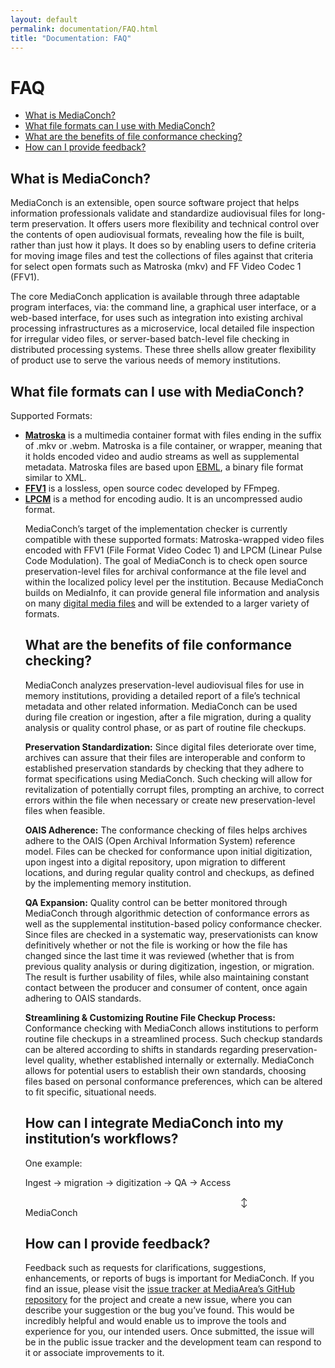 ```yaml
---
layout: default
permalink: documentation/FAQ.html
title: "Documentation: FAQ"
---
```


# FAQ

- [What is MediaConch?](#what-is-mediaconch)
- [What file formats can I use with MediaConch?](#what-file-formats-can-i-use-with-mediaconch)
- [What are the benefits of file conformance checking?](#what-are-the-benefits-of-file-conformance-checking)
- [How can I provide feedback?](#how-can-i-provide-feedback)

## What is MediaConch?

MediaConch is an extensible, open source software project that helps information professionals validate and standardize audiovisual files for long-term preservation. It offers users more flexibility and technical control over the contents of open audiovisual formats, revealing how the file is built, rather than just how it plays. It does so by enabling users to define criteria for moving image files and test the collections of files against that criteria for select open formats such as Matroska (mkv) and FF Video Codec 1 (FFV1). 

The core MediaConch application is available through three adaptable program interfaces, via: the command line, a graphical user interface, or a web-based interface, for uses such as integration into existing archival processing infrastructures as a microservice, local detailed file inspection for irregular video files, or server-based batch-level file checking in distributed processing systems. These three shells allow greater flexibility of product use to serve the various needs of memory institutions. 
 

## What file formats can I use with MediaConch?

Supported Formats:
<ul>
<li><b><a href="https://en.wikipedia.org/wiki/MatroskaMatroska">Matroska</a></b> is a multimedia container format with files ending in the suffix of .mkv or .webm. Matroska is a file container, or wrapper, meaning that it holds encoded video and audio streams as well as supplemental metadata. Matroska files are based upon <a href="https://github.com/MediaArea/ebml-specification/blob/master/specification.markdown">EBML</a>, a binary file format similar to XML.</li> 
<li><b><a href="https://en.wikipedia.org/wiki/FFV1">FFV1</a></b> is a lossless, open source codec developed by FFmpeg.</li>
<li><b><a href="https://en.wikipedia.org/wiki/Pulse-code_modulation">LPCM</a></b> is a method for encoding audio. It is an uncompressed audio format.</li> 

MediaConch’s target of the implementation checker is currently compatible with these supported formats: Matroska-wrapped video files encoded with FFV1 (File Format Video Codec 1) and LPCM (Linear Pulse Code Modulation). The goal of MediaConch is to check open source preservation-level files for archival conformance at the file level and within the localized policy level per the institution. Because MediaConch builds on MediaInfo, it can provide general file information and analysis on many <a href="https://mediaarea.net/en/MediaInfo/Support/Formats">digital media files</a> and will be extended to a larger variety of formats.

## What are the benefits of file conformance checking?

MediaConch analyzes preservation-level audiovisual files for use in memory institutions, providing a detailed report of a file’s technical metadata and other related information. MediaConch can be used during file creation or ingestion, after a file migration, during a quality analysis or quality control phase, or as part of routine file checkups.

<b>Preservation Standardization:</b> Since digital files deteriorate over time, archives can assure that their files are interoperable and conform to established preservation standards by checking that they adhere to format specifications using MediaConch. Such checking will allow for revitalization of potentially corrupt files, prompting an archive, to correct errors within the file when necessary or create new preservation-level files when feasible.

<b>OAIS Adherence:</b> The conformance checking of files helps archives adhere to the OAIS (Open Archival Information System) reference model. Files can be checked for conformance upon initial digitization, upon ingest into a digital repository, upon migration to different locations, and during regular quality control and checkups, as defined by the implementing memory institution.

<b>QA Expansion:</b> Quality control can be better monitored through MediaConch through algorithmic detection of conformance errors as well as the supplemental institution-based policy conformance checker.  Since files are checked in a systematic way, preservationists can know definitively whether or not the file is working or how the file has changed since the last time it was reviewed (whether that is from previous quality analysis or during digitization, ingestion, or migration. The result is further usability of files, while also maintaining constant contact between the producer and consumer of content, once again adhering to OAIS standards.

<b>Streamlining & Customizing Routine File Checkup Process:</b> Conformance checking with MediaConch allows institutions to perform routine file checkups in a streamlined process. Such checkup standards can be altered according to shifts in standards regarding preservation-level quality, whether established internally or externally. MediaConch allows for potential users to establish their own standards, choosing files based on personal conformance preferences, which can be altered to fit specific, situational needs.

## How can I integrate MediaConch into my institution’s workflows? 

One example:

Ingest → migration → digitization → QA → Access
<div style="margin:0 auto; text-align:center; width:700px;">↕</div>
<div style="margin:0 auto; text-align:left; width:700px;">MediaConch</div>
				                             
## How can I provide feedback?

Feedback such as requests for clarifications, suggestions, enhancements, or reports of bugs is important for MediaConch. If you find an issue, please visit the <a href="https://github.com/MediaArea/MediaAreaXml/issues">issue tracker at MediaArea’s GitHub repository</a> for the project and create a new issue, where you can describe your suggestion or the bug you’ve found. This would be incredibly helpful and would enable us to improve the tools and experience for you, our intended users.  Once submitted, the issue will be in the public issue tracker and the development team can respond to it or associate improvements to it. 
				                             
				                             
